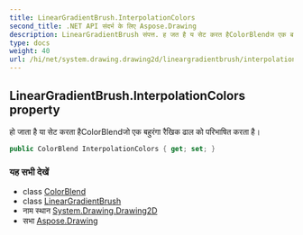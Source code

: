 ```yaml
---
title: LinearGradientBrush.InterpolationColors
second_title: .NET API संदर्भ के लिए Aspose.Drawing
description: LinearGradientBrush संपत्त. ह जत है य सेट करत हैColorBlendज एक बहुरंग रैखक ढल क परभषत करत है
type: docs
weight: 40
url: /hi/net/system.drawing.drawing2d/lineargradientbrush/interpolationcolors/
---
```

## LinearGradientBrush.InterpolationColors property

हो जाता है या सेट करता हैColorBlendजो एक बहुरंगा रैखिक ढाल को परिभाषित करता है।

```csharp
public ColorBlend InterpolationColors { get; set; }
```

### यह सभी देखें

* class [ColorBlend](../../colorblend/)
* class [LinearGradientBrush](../)
* नाम स्थान [System.Drawing.Drawing2D](../../lineargradientbrush/)
* सभा [Aspose.Drawing](../../../)


